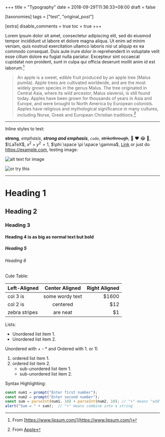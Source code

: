 +++
title = "Typography"
date = 2018-09-29T11:36:33+08:00
draft = false

[taxonomies]
tags = ["test", "original_post"]

[extra]
disable_comments = true
toc = true
+++

Lorem ipsum dolor sit amet, consectetur adipiscing elit, sed do eiusmod tempor incididunt ut labore et dolore magna aliqua. Ut enim ad minim veniam, quis nostrud exercitation ullamco laboris nisi ut aliquip ex ea commodo consequat. Duis aute irure dolor in reprehenderit in voluptate velit esse cillum dolore eu fugiat nulla pariatur. Excepteur sint occaecat cupidatat non proident, sunt in culpa qui officia deserunt mollit anim id est laborum.[^1]

> An apple is a sweet, edible fruit produced by an apple tree (Malus pumila). Apple trees are cultivated worldwide, and are the most widely grown species in the genus Malus. The tree originated in Central Asia, where its wild ancestor, Malus sieversii, is still found today. Apples have been grown for thousands of years in Asia and Europe, and were brought to North America by European colonists. Apples have religious and mythological significance in many cultures, including Norse, Greek and European Christian traditions.[^2]

---

Inline styles to test:

**strong**, *emphasis*, ***strong and emphasis***, `code`, ~~strikethrough~~, :shrug: :heart: :joy: :purple_heart:, $\LaTeX$, $x^2+y^2=1$, $\phi \space \pi \space \gamma$, [Link](https://example.com) or just do <https://example.com>, testing image:

![alt text for image](https://picsum.photos/600/400/?random)

![or try this][1]

---

# Heading 1

## Heading 2

### Heading 3

#### Heading 4 is as big as normal text but bold

##### Heading 5

###### Heading 6

Cute Table:

| Left-Aligned  | Center Aligned  | Right Aligned |
| :------------ | :-------------: | ------------: |
| col 3 is      | some wordy text |         $1600 |
| col 2 is      |    centered     |           $12 |
| zebra stripes |    are neat     |            $1 |

Lists:

* Unordered list item 1.
* Unordered list item 2.

Unordered with + - * and Ordered with 1. or 1)

1. ordered list item 1.
2. ordered list item 2.
   + sub-unordered list item 1.
   + sub-unordered list item 2.

Syntax Highlighting:

```javascript
const num1 = prompt("Enter first number");
const num2 = prompt("Enter second number");
const sum = parseInt(num1, 10) + parseInt(num2, 10); // "+" means "add"
alert("Sum = " + sum);  // "+" means combine into a string
```

[^1]: From [https://www.lipsum.com/](https://www.lipsum.com/)

[^2]: From [Apple](https://en.wikipedia.org/wiki/Apple)

[1]: https://commonmark.org/help/images/favicon.png "CommonMark Creative Commons License"
